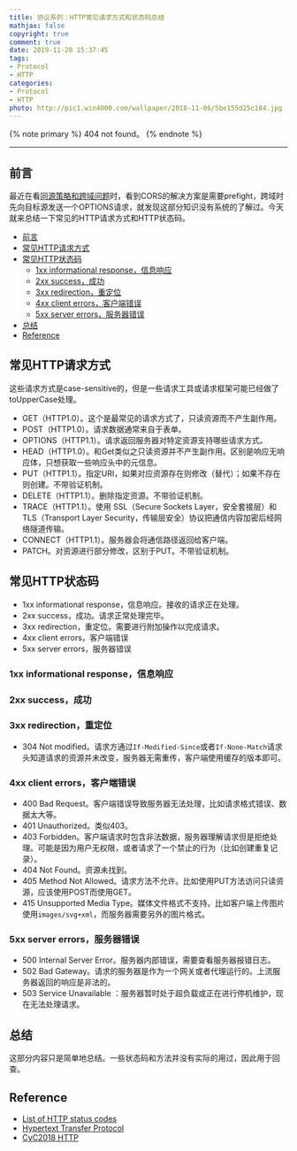 ```yaml
---
title: 协议系列：HTTP常见请求方式和状态码总结
mathjax: false
copyright: true
comment: true
date: 2019-11-20 15:37:45
tags:
- Protocol
- HTTP
categories:
- Protocol
- HTTP
photo: http://pic1.win4000.com/wallpaper/2018-11-06/5be155d25c184.jpg
---
```


{% note primary %}
404 not found。
{% endnote %}

<!-- more -->

---

## 前言

最近在看[同源策略和跨域问题](secure-same-origin-policy.html)时，看到CORS的解决方案是需要prefight，跨域时先向目标源发送一个OPTIONS请求，就发现这部分知识没有系统的了解过。今天就来总结一下常见的HTTP请求方式和HTTP状态码。

- [前言](#%e5%89%8d%e8%a8%80)
- [常见HTTP请求方式](#%e5%b8%b8%e8%a7%81http%e8%af%b7%e6%b1%82%e6%96%b9%e5%bc%8f)
- [常见HTTP状态码](#%e5%b8%b8%e8%a7%81http%e7%8a%b6%e6%80%81%e7%a0%81)
  - [1xx informational response，信息响应](#1xx-informational-response%e4%bf%a1%e6%81%af%e5%93%8d%e5%ba%94)
  - [2xx success，成功](#2xx-success%e6%88%90%e5%8a%9f)
  - [3xx redirection，重定位](#3xx-redirection%e9%87%8d%e5%ae%9a%e4%bd%8d)
  - [4xx client errors，客户端错误](#4xx-client-errors%e5%ae%a2%e6%88%b7%e7%ab%af%e9%94%99%e8%af%af)
  - [5xx server errors，服务器错误](#5xx-server-errors%e6%9c%8d%e5%8a%a1%e5%99%a8%e9%94%99%e8%af%af)
- [总结](#%e6%80%bb%e7%bb%93)
- [Reference](#reference)


## 常见HTTP请求方式

这些请求方式是case-sensitive的，但是一些请求工具或请求框架可能已经做了toUpperCase处理。

- GET（HTTP1.0）。这个是最常见的请求方式了，只读资源而不产生副作用。
- POST（HTTP1.0）。请求数据通常来自于表单。
- OPTIONS（HTTP1.1）。请求返回服务器对特定资源支持哪些请求方式。
- HEAD（HTTP1.0）。和Get类似之只读资源并不产生副作用。区别是响应无响应体，只想获取一些响应头中的元信息。
- PUT（HTTP1.1）。指定URI，如果对应资源存在则修改（替代）；如果不存在则创建。不带验证机制。
- DELETE（HTTP1.1）。删除指定资源。不带验证机制。
- TRACE（HTTP1.1）。使用 SSL（Secure Sockets Layer，安全套接层）和 TLS（Transport Layer Security，传输层安全）协议把通信内容加密后经网络隧道传输。
- CONNECT（HTTP1.1）。服务器会将通信路径返回给客户端。
- PATCH。对资源进行部分修改，区别于PUT。不带验证机制。

## 常见HTTP状态码

- 1xx informational response，信息响应。接收的请求正在处理。
- 2xx success，成功。请求正常处理完毕。
- 3xx redirection，重定位。需要进行附加操作以完成请求。
- 4xx client errors，客户端错误
- 5xx server errors，服务器错误

### 1xx informational response，信息响应

### 2xx success，成功

### 3xx redirection，重定位

- 304 Not modified。请求方通过`If-Modified-Since`或者`If-None-Match`请求头知道请求的资源并未改变，服务器无需重传，客户端使用缓存的版本即可。

### 4xx client errors，客户端错误

- 400 Bad Request。客户端错误导致服务器无法处理，比如请求格式错误、数据太大等。
- 401 Unauthorized。类似403。
- 403 Forbidden。客户端请求时包含非法数据，服务器理解请求但是拒绝处理。可能是因为用户无权限，或者请求了一个禁止的行为（比如创建重复记录）。
- 404 Not Found。资源未找到。
- 405 Method Not Allowed。请求方法不允许。比如使用PUT方法访问只读资源，应该使用POST而使用GET。
- 415 Unsupported Media Type。媒体文件格式不支持。比如客户端上传图片使用`images/svg+xml`，而服务器需要另外的图片格式。

### 5xx server errors，服务器错误

- 500 Internal Server Error。服务器内部错误，需要查看服务器报错日志。
- 502 Bad Gateway。请求的服务器是作为一个网关或者代理运行的。上流服务器返回的响应是非法的。
- 503 Service Unavailable ：服务器暂时处于超负载或正在进行停机维护，现在无法处理请求。

## 总结

这部分内容只是简单地总结。一些状态码和方法并没有实际的用过，因此用于回查。


## Reference

- [List of HTTP status codes](https://en.wikipedia.org/wiki/List_of_HTTP_status_codes)
- [Hypertext Transfer Protocol](https://en.wikipedia.org/wiki/Hypertext_Transfer_Protocol)
- [CyC2018 HTTP](https://github.com/CyC2018/CS-Notes/blob/master/notes/HTTP.md)